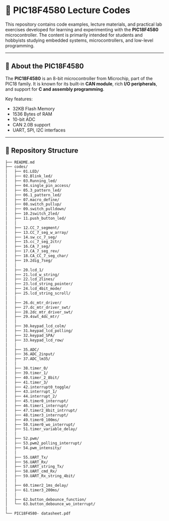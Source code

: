 # 📘 PIC18F4580 Lecture Codes

This repository contains code examples, lecture materials, and practical lab exercises developed for learning and experimenting with the **PIC18F4580** microcontroller. The content is primarily intended for students and hobbyists studying embedded systems, microcontrollers, and low-level programming.

---

## 🧠 About the PIC18F4580

The **PIC18F4580** is an 8-bit microcontroller from Microchip, part of the PIC18 family. It is known for its built-in **CAN module**, rich **I/O peripherals**, and support for **C and assembly programming**.

Key features:
- 32KB Flash Memory
- 1536 Bytes of RAM
- 10-bit ADC
- CAN 2.0B support
- UART, SPI, I2C interfaces

---

## 📁 Repository Structure

```bash
├── README.md
├── codes/
│   ├── 01.LED/
│   ├── 02.Blink_led/
│   ├── 03.Running_led/
│   ├── 04.single_pin_access/
│   ├── 05.3_pattern_led/
│   ├── 06.1_pattern_led/
│   ├── 07.macro_define/
│   ├── 08.switch_pullup/
│   ├── 09.switch_pulldown/
│   ├── 10.2switch_2led/
│   ├── 11.push_button_led/
│   │
│   ├── 12.CC_7_segment/
│   ├── 13.CC_7_seg_w_array/
│   ├── 14.sw_cc_7_seg/
│   ├── 15.cc_7_seg_2ctr/
│   ├── 16.CA_7_seg/
│   ├── 17.CA_7_seg_rev/
│   ├── 18.CA_CC_7_seg_char/
│   ├── 19.2dig_7seg/
│   │
│   ├── 20.lcd_1/
│   ├── 21.lcd_w_string/
│   ├── 22.lcd_2lines/
│   ├── 23.lcd_string_pointer/
│   ├── 24.lcd_4bit_mode/
│   ├── 25.lcd_string_scroll/
│   │
│   ├── 26.dc_mtr_driver/
│   ├── 27.dc_mtr_driver_swt/
│   ├── 28.2dc_mtr_driver_swt/
│   ├── 29.4swt_4dc_mtr/
│   │
│   ├── 30.keypad_lcd_colm/
│   ├── 31.keypad_lcd_polling/
│   ├── 32.keypad_SPA/
│   ├── 33.keypad_lcd_row/
│   │
│   ├── 35.ADC/
│   ├── 36.ADC_2input/
│   ├── 37.ADC_lm35/
│   │
│   ├── 38.timer_0/
│   ├── 39.timer_1/
│   ├── 40.timer_2_8bit/
│   ├── 41.timer_3/
│   ├── 42.interrupt0_toggle/
│   ├── 43.interrupt_1/
│   ├── 44.interrupt_2/
│   ├── 45.timer0_interrupt/
│   ├── 46.timer1_interrupt/
│   ├── 47.timer2_8bit_intrrupt/
│   ├── 48.timer3_interrupt/
│   ├── 49.timer0_100ms/
│   ├── 50.timer0_wo_interrupt/
│   ├── 51.timer_variable_delay/
│   │
│   ├── 52.pwm/
│   ├── 53.pwm2_polling_interrupt/
│   ├── 54.pwm_intensity/
│   │
│   ├── 55.UART_Tx/
│   ├── 56.UART_Rx/
│   ├── 57.UART_string_Tx/
│   ├── 58.UART_cmd_Rx/
│   ├── 59.UART_Rx_string_4bit/
│   │
│   ├── 60.timer2_1ms_delay/
│   ├── 61.timer3_200ms/
│   │
│   ├── 62.button_debounce_function/
│   └── 63.button_debounce_wo_interrupt/
│
└── PIC18F4580- datasheet.pdf

